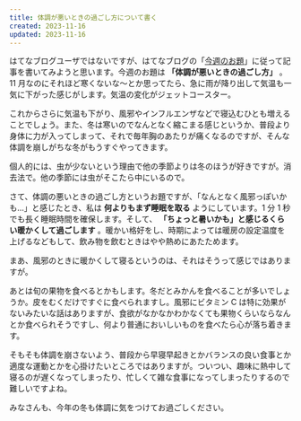 ```yaml
---
title: 体調が悪いときの過ごし方について書く
created: 2023-11-16
updated: 2023-11-16
---
```


はてなブログユーザではないですが、はてなブログの「[今週のお題](https://blog.hatena.ne.jp/-/campaign/odai)」に従って記事を書いてみようと思います。今週のお題は **「体調が悪いときの過ごし方」** 。11 月なのにそれほど寒くないな～とか思ってたら、急に雨が降り出して気温も一気に下がった感じがします。気温の変化がジェットコースター。

これからさらに気温も下がり、風邪やインフルエンザなどで寝込むひとも増えることでしょう。また、冬は寒いのでなんとなく縮こまる感じというか、普段より身体に力が入ってしまって、それで毎年胸のあたりが痛くなるのですが、そんな体調を崩しがちな冬がもうすぐやってきます。

個人的には、虫が少ないという理由で他の季節よりは冬のほうが好きですが。消去法で。他の季節には虫がそこたら中にいるので。

さて、体調の悪いときの過ごし方というお題ですが、「なんとなく風邪っぽいかも…」と感じたとき、私は **何よりもまず睡眠を取る** ようにしています。1 分 1 秒でも長く睡眠時間を確保します。そして、 **「ちょっと暑いかも」と感じるくらい暖かくして過ごします** 。暖かい格好をし、時期によっては暖房の設定温度を上げるなどもして、飲み物を飲むときはやや熱めにあたためます。

まあ、風邪のときに暖かくして寝るというのは、それはそうって感じではありますが。

あとは旬の果物を食べるとかもします。冬だとみかんを食べることが多いでしょうか。皮をむくだけですぐに食べられますし。風邪にビタミン C は特に効果がないみたいな話はありますが、食欲がなかなかわかなくても果物くらいならなんとか食べられそうですし、何より普通においしいものを食べたら心が落ち着きます。

そもそも体調を崩さないよう、普段から早寝早起きとかバランスの良い食事とか適度な運動とかを心掛けたいところではありますが。ついつい、趣味に熱中して寝るのが遅くなってしまったり、忙しくて雑な食事になってしまったりするので難しいですよね。

みなさんも、今年の冬も体調に気をつけてお過ごしください。
